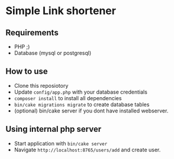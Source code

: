 # Simple Link shortener

## Requirements

* PHP ;)
* Database (mysql or postgresql)

## How to use

* Clone this reposiotory
* Update ```config/app.php``` with your database credentials
* ```composer install``` to install all dependencies
* ```bin/cake migrations migrate``` to create database tables
* (optional) bin/cake server if you dont have installed webserver.

## Using internal php server

* Start application with ```bin/cake server```
* Navigate ```http://localhost:8765/users/add``` and create user.
